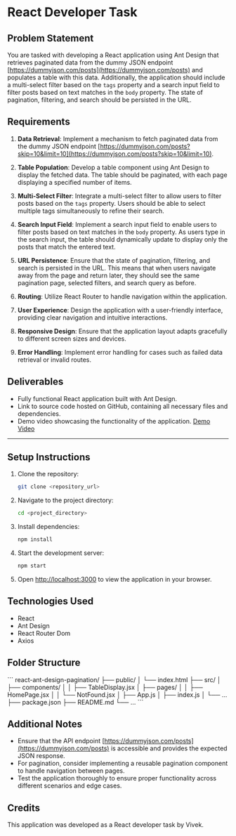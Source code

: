 # React Developer Task

## Problem Statement
You are tasked with developing a React application using Ant Design that retrieves paginated data from the dummy JSON endpoint [https://dummyjson.com/posts](https://dummyjson.com/posts) and populates a table with this data. Additionally, the application should include a multi-select filter based on the `tags` property and a search input field to filter posts based on text matches in the `body` property. The state of pagination, filtering, and search should be persisted in the URL.

## Requirements

1. **Data Retrieval**: Implement a mechanism to fetch paginated data from the dummy JSON endpoint [https://dummyjson.com/posts?skip=10&limit=10](https://dummyjson.com/posts?skip=10&limit=10).
   
2. **Table Population**: Develop a table component using Ant Design to display the fetched data. The table should be paginated, with each page displaying a specified number of items.
   
3. **Multi-Select Filter**: Integrate a multi-select filter to allow users to filter posts based on the `tags` property. Users should be able to select multiple tags simultaneously to refine their search.
   
4. **Search Input Field**: Implement a search input field to enable users to filter posts based on text matches in the `body` property. As users type in the search input, the table should dynamically update to display only the posts that match the entered text.
   
5. **URL Persistence**: Ensure that the state of pagination, filtering, and search is persisted in the URL. This means that when users navigate away from the page and return later, they should see the same pagination page, selected filters, and search query as before.
   
6. **Routing**: Utilize React Router to handle navigation within the application.
   
7. **User Experience**: Design the application with a user-friendly interface, providing clear navigation and intuitive interactions.
   
8. **Responsive Design**: Ensure that the application layout adapts gracefully to different screen sizes and devices.
   
9. **Error Handling**: Implement error handling for cases such as failed data retrieval or invalid routes.

## Deliverables
- Fully functional React application built with Ant Design.
- Link to source code hosted on GitHub, containing all necessary files and dependencies.
- Demo video showcasing the functionality of the application. [Demo Video](https://drive.google.com/file/d/1m8tH9sdBtcVY_AKg9mh6r4EanNYNyU6F/view?usp=sharing)
---

## Setup Instructions

1. Clone the repository:

   ```bash
   git clone <repository_url>
   ```

2. Navigate to the project directory:

   ```bash
   cd <project_directory>
   ```

3. Install dependencies:

   ```bash
   npm install
   ```

4. Start the development server:

   ```bash
   npm start
   ```

5. Open [http://localhost:3000](http://localhost:3000) to view the application in your browser.

## Technologies Used

- React
- Ant Design
- React Router Dom
- Axios

## Folder Structure

\`\`\`
react-ant-design-pagination/
  ├── public/
  │   └── index.html
  ├── src/
  │   ├── components/
  │   │   ├── TableDisplay.jsx
  │   ├── pages/
  │   │   ├── HomePage.jsx
  │   │   └── NotFound.jsx
  │   ├── App.js
  │   ├── index.js
  │   └── ...
  ├── package.json
  ├── README.md
  └── ...
\`\`\`

## Additional Notes

- Ensure that the API endpoint [https://dummyjson.com/posts](https://dummyjson.com/posts) is accessible and provides the expected JSON response.
- For pagination, consider implementing a reusable pagination component to handle navigation between pages.
- Test the application thoroughly to ensure proper functionality across different scenarios and edge cases.

## Credits

This application was developed as a React developer task by Vivek.

